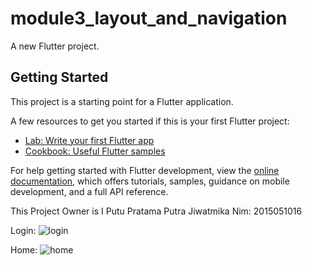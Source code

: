 # module3_layout_and_navigation

A new Flutter project.

## Getting Started

This project is a starting point for a Flutter application.

A few resources to get you started if this is your first Flutter project:

- [Lab: Write your first Flutter app](https://docs.flutter.dev/get-started/codelab)
- [Cookbook: Useful Flutter samples](https://docs.flutter.dev/cookbook)

For help getting started with Flutter development, view the
[online documentation](https://docs.flutter.dev/), which offers tutorials,
samples, guidance on mobile development, and a full API reference.

This Project Owner is I Putu Pratama Putra Jiwatmika
Nim: 2015051016

Login:
![login](https://user-images.githubusercontent.com/88972053/192761240-a134bf76-ed89-4440-8d38-47fed3a9c1a1.png)

Home:
![home](https://user-images.githubusercontent.com/88972053/192761061-181a54a1-9af3-4eda-a948-79b47099abea.png)
